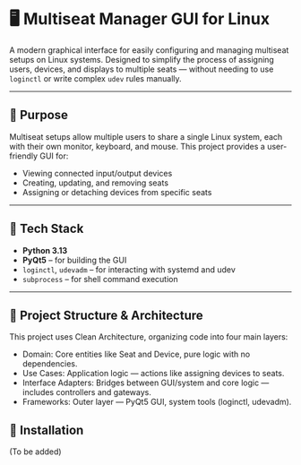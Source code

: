 # 🖥️ Multiseat Manager GUI for Linux

A modern graphical interface for easily configuring and managing multiseat setups on Linux systems. Designed to simplify the process of assigning users, devices, and displays to multiple seats — without needing to use `loginctl` or write complex `udev` rules manually.

---

## 🎯 Purpose

Multiseat setups allow multiple users to share a single Linux system, each with their own monitor, keyboard, and mouse. This project provides a user-friendly GUI for:

- Viewing connected input/output devices
- Creating, updating, and removing seats
- Assigning or detaching devices from specific seats

---


## 🧱 Tech Stack

- **Python 3.13**
- **PyQt5** – for building the GUI
- `loginctl`, `udevadm` – for interacting with systemd and udev
- `subprocess` – for shell command execution

---
## 📁 Project Structure & Architecture 
This project uses Clean Architecture, organizing code into four main layers:
- Domain: Core entities like Seat and Device, pure logic with no dependencies.
- Use Cases: Application logic — actions like assigning devices to seats.
- Interface Adapters: Bridges between GUI/system and core logic — includes controllers and gateways.
- Frameworks: Outer layer — PyQt5 GUI, system tools (loginctl, udevadm).


## 🚀 Installation
(To be added)

